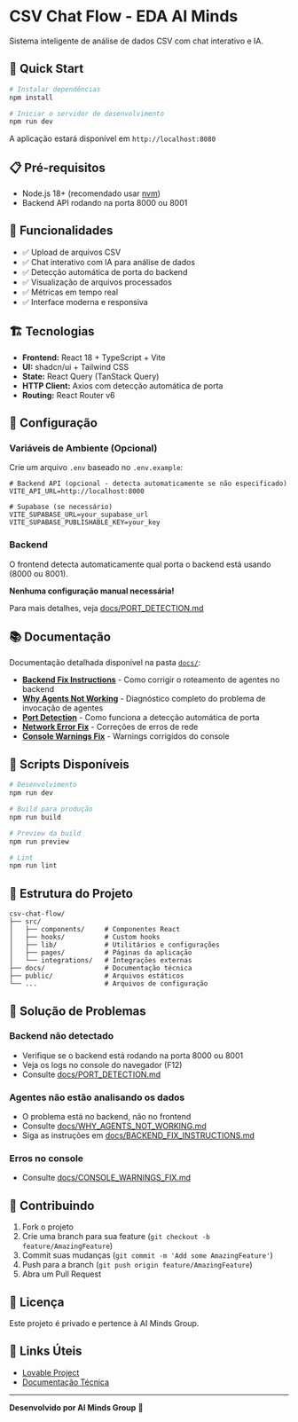 # CSV Chat Flow - EDA AI Minds

Sistema inteligente de análise de dados CSV com chat interativo e IA.

## 🚀 Quick Start

```bash
# Instalar dependências
npm install

# Iniciar o servidor de desenvolvimento
npm run dev
```

A aplicação estará disponível em `http://localhost:8080`

## 📋 Pré-requisitos

- Node.js 18+ (recomendado usar [nvm](https://github.com/nvm-sh/nvm))
- Backend API rodando na porta 8000 ou 8001

## 🎯 Funcionalidades

- ✅ Upload de arquivos CSV
- ✅ Chat interativo com IA para análise de dados
- ✅ Detecção automática de porta do backend
- ✅ Visualização de arquivos processados
- ✅ Métricas em tempo real
- ✅ Interface moderna e responsiva

## 🏗️ Tecnologias

- **Frontend:** React 18 + TypeScript + Vite
- **UI:** shadcn/ui + Tailwind CSS
- **State:** React Query (TanStack Query)
- **HTTP Client:** Axios com detecção automática de porta
- **Routing:** React Router v6

## 🔧 Configuração

### Variáveis de Ambiente (Opcional)

Crie um arquivo `.env` baseado no `.env.example`:

```env
# Backend API (opcional - detecta automaticamente se não especificado)
VITE_API_URL=http://localhost:8000

# Supabase (se necessário)
VITE_SUPABASE_URL=your_supabase_url
VITE_SUPABASE_PUBLISHABLE_KEY=your_key
```

### Backend

O frontend detecta automaticamente qual porta o backend está usando (8000 ou 8001).

**Nenhuma configuração manual necessária!**

Para mais detalhes, veja [docs/PORT_DETECTION.md](./docs/PORT_DETECTION.md)

## 📚 Documentação

Documentação detalhada disponível na pasta [`docs/`](./docs/):

- **[Backend Fix Instructions](./docs/BACKEND_FIX_INSTRUCTIONS.md)** - Como corrigir o roteamento de agentes no backend
- **[Why Agents Not Working](./docs/WHY_AGENTS_NOT_WORKING.md)** - Diagnóstico completo do problema de invocação de agentes
- **[Port Detection](./docs/PORT_DETECTION.md)** - Como funciona a detecção automática de porta
- **[Network Error Fix](./docs/NETWORK_ERROR_FIX.md)** - Correções de erros de rede
- **[Console Warnings Fix](./docs/CONSOLE_WARNINGS_FIX.md)** - Warnings corrigidos do console

## 🏃 Scripts Disponíveis

```bash
# Desenvolvimento
npm run dev

# Build para produção
npm run build

# Preview da build
npm run preview

# Lint
npm run lint
```

## 📁 Estrutura do Projeto

```
csv-chat-flow/
├── src/
│   ├── components/     # Componentes React
│   ├── hooks/          # Custom hooks
│   ├── lib/            # Utilitários e configurações
│   ├── pages/          # Páginas da aplicação
│   └── integrations/   # Integrações externas
├── docs/               # Documentação técnica
├── public/             # Arquivos estáticos
└── ...                 # Arquivos de configuração
```

## 🐛 Solução de Problemas

### Backend não detectado
- Verifique se o backend está rodando na porta 8000 ou 8001
- Veja os logs no console do navegador (F12)
- Consulte [docs/PORT_DETECTION.md](./docs/PORT_DETECTION.md)

### Agentes não estão analisando os dados
- O problema está no backend, não no frontend
- Consulte [docs/WHY_AGENTS_NOT_WORKING.md](./docs/WHY_AGENTS_NOT_WORKING.md)
- Siga as instruções em [docs/BACKEND_FIX_INSTRUCTIONS.md](./docs/BACKEND_FIX_INSTRUCTIONS.md)

### Erros no console
- Consulte [docs/CONSOLE_WARNINGS_FIX.md](./docs/CONSOLE_WARNINGS_FIX.md)

## 🤝 Contribuindo

1. Fork o projeto
2. Crie uma branch para sua feature (`git checkout -b feature/AmazingFeature`)
3. Commit suas mudanças (`git commit -m 'Add some AmazingFeature'`)
4. Push para a branch (`git push origin feature/AmazingFeature`)
5. Abra um Pull Request

## 📄 Licença

Este projeto é privado e pertence à AI Minds Group.

## 🔗 Links Úteis

- [Lovable Project](https://lovable.dev/projects/37d2fe7e-602f-45e4-955c-b5dfcf97f3aa)
- [Documentação Técnica](./docs/)

---

**Desenvolvido por AI Minds Group** 🧠
